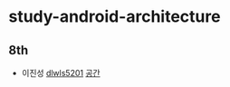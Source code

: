 # study-android-architecture

## 8th

- 이진성 [dlwls5201](https://github.com/dlwls5201)
[공간](https://github.com/mash-up-kr/study-android-architecture/edit/master/dlwls5201)
